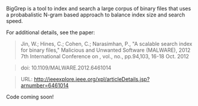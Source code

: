 BigGrep is a tool to index and search a large corpus of binary files that uses
a probabalistic N-gram based approach to balance index size and search speed.

For additional details, see the paper:

> Jin, W.; Hines, C.; Cohen, C.; Narasimhan, P., "A scalable search index for binary files," Malicious and Unwanted Software (MALWARE), 2012 7th International Conference on , vol., no., pp.94,103, 16-18 Oct. 2012

> doi: 10.1109/MALWARE.2012.6461014

> URL: http://ieeexplore.ieee.org/xpl/articleDetails.jsp?arnumber=6461014

Code coming soon!
